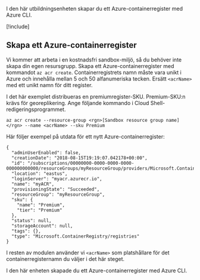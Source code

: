 I den här utbildningsenheten skapar du ett Azure-containerregister med Azure CLI.

<!-- Activate the sandbox -->
[!include[](../../../includes/azure-sandbox-activate.md)]
 
## <a name="create-an-azure-container-registry"></a>Skapa ett Azure-containerregister

Vi kommer att arbeta i en kostnadsfri sandbox-miljö, så du behöver inte skapa din egen resursgrupp. Skapa ett Azure-containerregister med kommandot `az acr create`. Containerregistrets namn måste vara unikt i Azure och innehålla mellan 5 och 50 alfanumeriska tecken. Ersätt `<acrName>` med ett unikt namn för ditt register.

I det här exemplet distribueras en premiumregister-SKU. Premium-SKU:n krävs för georeplikering. Ange följande kommando i Cloud Shell-redigeringsprogrammet.

```azurecli
az acr create --resource-group <rgn>[Sandbox resource group name]</rgn> --name <acrName> --sku Premium
```

Här följer exempel på utdata för ett nytt Azure-containerregister:

```output
{
  "adminUserEnabled": false,
  "creationDate": "2018-08-15T19:19:07.042178+00:00",
  "id": "/subscriptions/00000000-0000-0000-0000-000000000000/resourceGroups/myResourceGroup/providers/Microsoft.ContainerRegistry/registries/myACR0007",
  "location": "eastus",
  "loginServer": "myacr.azurecr.io",
  "name": "myACR",
  "provisioningState": "Succeeded",
  "resourceGroup": "myResourceGroup",
  "sku": {
    "name": "Premium",
    "tier": "Premium"
  },
  "status": null,
  "storageAccount": null,
  "tags": {},
  "type": "Microsoft.ContainerRegistry/registries"
}
```

I resten av modulen använder vi `<acrName>` som platshållare för det containerregisternamn du väljer i det här steget.

I den här enheten skapade du ett Azure-containerregister med Azure CLI.